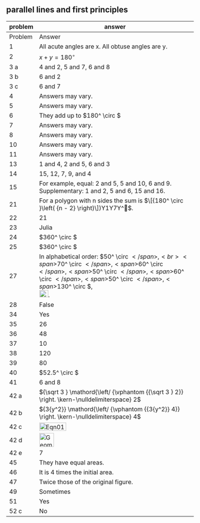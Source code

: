 
## parallel lines and first principles


|problem|answer|
|-------|------|
|Problem|Answer|
|1|All acute angles are x. All obtuse angles are y.|
|2|<span>$x + y = {180^ \circ }$</span>|
|3 a|4 and 2, 5 and 7, 6 and 8|
|3 b|6 and 2|
|3 c|6 and 7|
|4|Answers may vary.|
|5|Answers may vary.|
|6|They add up to <span>$180^ \circ $</span>|
|7|Answers may vary.|
|8|Answers may vary.|
|10|Answers may vary.|
|11|Answers may vary.|
|13|1 and 4, 2 and 5, 6 and 3|
|14|15, 12, 7, 9, and 4|
|15|For example, equal: 2 and 5, 5 and 10, 6 and 9. Supplementary: 1 and 2, 5 and 6, 15 and 16.|
|21|For a polygon with n sides the sum is <span>$\[{180^ \circ }\left( {n - 2} \right)\])Y1Y7Y^$</span>.|
|22|21|
|23|Julia|
|24|<span>$360^ \circ $</span>|
|25|<span>$360^ \circ $</span>|
|27|In alphabetical order: <span>$50^ \circ $</span>, <br><span>$70^ \circ $</span>, <span>$60^ \circ $</span>, <span>$50^ \circ $</span>, <span>$60^ \circ $</span>, <span>$50^ \circ $</span>, <span>$130^ \circ $</span>, <br><img class="image" width="24" height="19" src="10-2_Answers_8-19-11-PRINT-web-images/Eqn013.eps" alt="Eqn013.eps">.|
|28|False|
|34|Yes|
|35|26|
|36|48|
|37|10|
|38|120|
|39|80|
|40|<span>$52.5^ \circ $</span>|
|41|6 and 8|
|42 a|<span>${\sqrt 3 } \mathord{\left/ {\vphantom {{\sqrt 3 } 2}} \right. \kern-\nulldelimiterspace} 2$</span>|
|42 b|<span>${3{y^2}} \mathord{\left/ {\vphantom {{3{y^2}} 4}} \right. \kern-\nulldelimiterspace} 4$</span>|
|42 c|<img class="image" width="72" height="22" src="10-2_Answers_8-19-11-PRINT-web-images/Eqn017.eps" alt="Eqn017.eps">|
|42 d|<img class="image" width="39" height="37" src="10-2_Answers_8-19-11-PRINT-web-images/Geometry%20answer%20to%20parallel%20.ai" alt="Geometry%20answer%20to%20parallel%20lines%20%2342d.ai">|
|42 e|7|
|45|They have equal areas.|
|46|It is 4 times the initial area.|
|47|Twice those of the original figure.|
|49|Sometimes|
|51|Yes|
|52 c|No|
